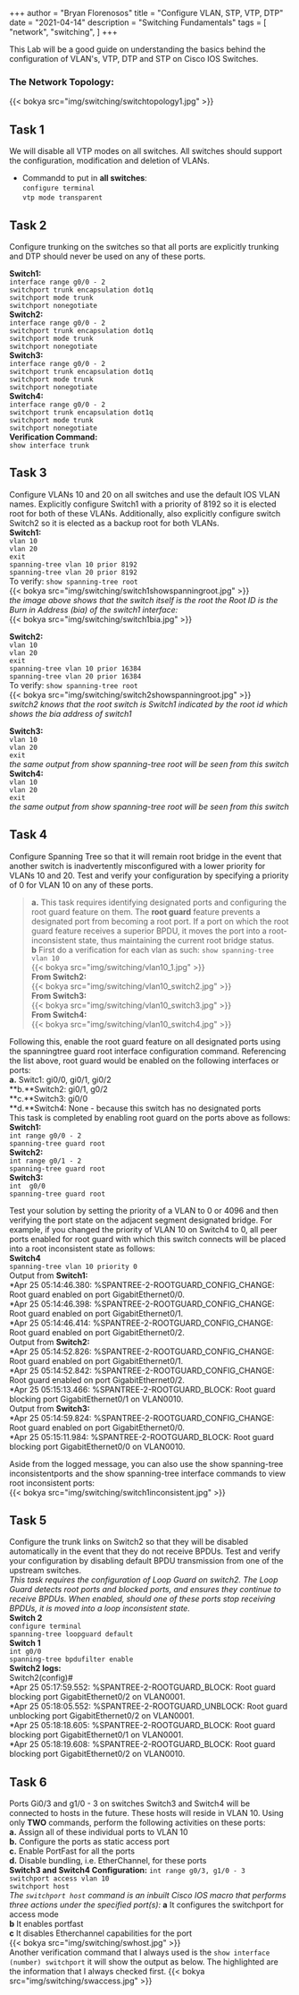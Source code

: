 +++
author = "Bryan Florenosos"
title = "Configure VLAN, STP, VTP, DTP"
date = "2021-04-14"
description = "Switching Fundamentals"
tags = [
    "network",
    "switching",
]
+++

This Lab will be a good guide on understanding the basics behind the configuration of VLAN's, VTP, DTP and STP on Cisco IOS Switches.  

### The Network Topology:  
{{< bokya src="img/switching/switchtopology1.jpg" >}}
  
## Task 1  
We will disable all VTP modes on all switches. All switches should support the configuration,
modification and deletion of VLANs.  
* Commandd to put in **all switches**:  
`configure terminal`  
`vtp mode transparent`  
  

## Task 2  
Configure trunking on the switches so that all ports are explicitly trunking and DTP
should never be used on any of these ports.  

**Switch1:**  
 `interface range g0/0 - 2`  
 `switchport trunk encapsulation dot1q`  
 `switchport mode trunk`  
 `switchport nonegotiate`  
**Switch2:**  
 `interface range g0/0 - 2`  
 `switchport trunk encapsulation dot1q`  
 `switchport mode trunk`  
 `switchport nonegotiate`  
 **Switch3:**  
 `interface range g0/0 - 2`  
 `switchport trunk encapsulation dot1q`  
 `switchport mode trunk`  
 `switchport nonegotiate`  
 **Switch4:**  
 `interface range g0/0 - 2`  
 `switchport trunk encapsulation dot1q`  
 `switchport mode trunk`  
 `switchport nonegotiate`  
**Verification Command:**  
`show interface trunk`  
  
## Task 3   
Configure VLANs 10 and 20 on all switches and use the default IOS VLAN names. Explicitly configure Switch1 with a priority of 8192 so it is elected root for both of these VLANs. Additionally, also explicitly configure switch Switch2 so it is elected as a backup root for both VLANs.  
**Switch1:**  
`vlan 10`  
`vlan 20`  
`exit`  
`spanning-tree vlan 10 prior 8192`  
`spanning-tree vlan 20 prior 8192`  
To verify: `show spanning-tree root`  
{{< bokya src="img/switching/switch1showspanningroot.jpg" >}}    
*the image above shows that the switch itself is the root the Root ID is the Burn in Address (bia) of the switch1 interface:*    
{{< bokya src="img/switching/switch1bia.jpg" >}}    
  
**Switch2:**  
`vlan 10`  
`vlan 20`  
`exit`  
`spanning-tree vlan 10 prior 16384`  
`spanning-tree vlan 20 prior 16384`  
To verify: `show spanning-tree root`  
{{< bokya src="img/switching/switch2showspanningroot.jpg" >}}  
*switch2 knows that the root switch is Switch1 indicated by the root id which shows the bia address of switch1*  
  
**Switch3:**  
`vlan 10`  
`vlan 20`  
`exit`  
*the same output from show spanning-tree root will be seen from this switch*  
**Switch4:**  
`vlan 10`  
`vlan 20`  
`exit`  
*the same output from show spanning-tree root will be seen from this switch*  
  
## Task 4  
Configure Spanning Tree so that it will remain root bridge in the event that another switch is inadvertently misconfigured with a lower priority for VLANs 10 and 20. Test and verify your configuration by specifying a priority of 0 for VLAN 10 on any of these ports.  
> **a.** This task requires identifying designated ports and configuring the root guard feature on them. The **root guard** feature prevents a designated port from becoming a root port. If a port on which the root guard feature receives a superior BPDU, it moves the port into a root-inconsistent state, thus maintaining the current root bridge status.  
> **b** First do a verification for each vlan as such: `show spanning-tree vlan 10`  
{{< bokya src="img/switching/vlan10_1.jpg" >}}  
**From Switch2:**  
{{< bokya src="img/switching/vlan10_switch2.jpg" >}}  
**From Switch3:**  
{{< bokya src="img/switching/vlan10_switch3.jpg" >}}  
**From Switch4:**  
{{< bokya src="img/switching/vlan10_switch4.jpg" >}}  
  
Following this, enable the root guard feature on all designated ports using the spanningtree
guard root interface configuration command. Referencing the list above, root guard
would be enabled on the following interfaces or ports:  
**a.** Switc1: gi0/0, gi0/1, gi0/2  
**b.**Switch2: gi0/1, g0/2    
**c.**Switch3: gi0/0  
**d.**Switch4: None - because this switch has no designated ports  
This task is completed by enabling root guard on the ports above as follows:  
**Switch1:**  
`int range g0/0 - 2`  
`spanning-tree guard root`  
**Switch2:**  
`int range g0/1 - 2`  
`spanning-tree guard root`  
**Switch3:**  
`int  g0/0`  
`spanning-tree guard root`  
  
Test your solution by setting the priority of a VLAN to 0 or 4096 and then verifying the port state on the adjacent segment designated bridge. For example, if you changed the priority of VLAN 10 on Switch4 to 0, all peer ports enabled for root guard with which this switch connects will be placed into a root inconsistent state as follows:  
**Switch4**  
`spanning-tree vlan 10 priority 0`  
Output from **Switch1:**  
*Apr 25 05:14:46.380: %SPANTREE-2-ROOTGUARD_CONFIG_CHANGE: Root guard enabled on port GigabitEthernet0/0.  
*Apr 25 05:14:46.398: %SPANTREE-2-ROOTGUARD_CONFIG_CHANGE: Root guard enabled on port GigabitEthernet0/1.  
*Apr 25 05:14:46.414: %SPANTREE-2-ROOTGUARD_CONFIG_CHANGE: Root guard enabled on port GigabitEthernet0/2.  
Output from **Switch2:**  
*Apr 25 05:14:52.826: %SPANTREE-2-ROOTGUARD_CONFIG_CHANGE: Root guard enabled on port GigabitEthernet0/1.  
*Apr 25 05:14:52.842: %SPANTREE-2-ROOTGUARD_CONFIG_CHANGE: Root guard enabled on port GigabitEthernet0/2.  
*Apr 25 05:15:13.466: %SPANTREE-2-ROOTGUARD_BLOCK: Root guard blocking port GigabitEthernet0/1 on VLAN0010.  
Output from **Switch3:**  
*Apr 25 05:14:59.824: %SPANTREE-2-ROOTGUARD_CONFIG_CHANGE: Root guard enabled on port GigabitEthernet0/0.  
*Apr 25 05:15:11.984: %SPANTREE-2-ROOTGUARD_BLOCK: Root guard blocking port GigabitEthernet0/0 on VLAN0010.  

Aside from the logged message, you can also use the show spanning-tree inconsistentports and the show spanning-tree interface commands to view root inconsistent ports:  
{{< bokya src="img/switching/switch1inconsistent.jpg" >}}  
  
## Task 5   
Configure the trunk links on  Switch2 so that they will be disabled automatically in the event that they do not receive BPDUs. Test and verify your configuration by disabling default BPDU transmission from one of the upstream switches.  
*This task requires the configuration of Loop Guard on switch2. The Loop Guard detects root ports and blocked ports, and ensures they continue to receive BPDUs. When enabled, should one of these ports stop receiving BPDUs, it is moved into a loop inconsistent state.*  
**Switch 2**  
`configure terminal`  
`spanning-tree loopguard default`  
**Switch 1**  
`int g0/0`  
`spanning-tree bpdufilter enable`  
**Switch2 logs:**  
Switch2(config)#  
*Apr 25 05:17:59.552: %SPANTREE-2-ROOTGUARD_BLOCK: Root guard blocking port GigabitEthernet0/2 on VLAN0001.  
*Apr 25 05:18:05.552: %SPANTREE-2-ROOTGUARD_UNBLOCK: Root guard unblocking port GigabitEthernet0/2 on VLAN0001.  
*Apr 25 05:18:18.605: %SPANTREE-2-ROOTGUARD_BLOCK: Root guard blocking port GigabitEthernet0/1 on VLAN0001.  
*Apr 25 05:18:19.608: %SPANTREE-2-ROOTGUARD_BLOCK: Root guard blocking port GigabitEthernet0/2 on VLAN0010.  

## Task 6  
Ports Gi0/3 and g1/0 - 3 on switches Switch3 and Switch4 will be connected to hosts in the future. These hosts will reside in VLAN 10. Using only **TWO** commands, perform the following activities on these ports:  
**a.** Assign all of these individual ports to VLAN 10  
**b.** Configure the ports as static access port  
**c.** Enable PortFast for all the ports  
**d.** Disable bundling, i.e. EtherChannel, for these ports  
**Switch3 and Switch4 Configuration:**
`int range g0/3, g1/0 - 3`  
`switchport access vlan 10`  
`switchport host`  
*The `switchport host` command is an inbuilt Cisco IOS macro that performs three actions under the specified port(s):*
**a** It configures the switchport for access mode  
**b** It enables portfast  
**c** It disables Etherchannel capabilities for the port  
{{< bokya src="img/switching/swhost.jpg" >}}  
Another verification command that I always used is the `show interface (number) switchport` it will show the output as below. The highlighted are the information that I always checked first.
{{< bokya src="img/switching/swaccess.jpg" >}}  


